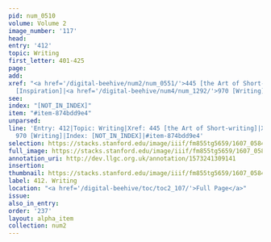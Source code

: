 ```yaml
---
pid: num_0510
volume: Volume 2
image_number: '117'
head:
entry: '412'
topic: Writing
first_letter: 401-425
page:
add:
xref: "<a href='/digital-beehive/num2/num_0551/'>445 [the Art of Short-writing]</a>|1263
  [Inspiration]|<a href='/digital-beehive/num4/num_1292/'>970 [Writing]</a>"
see:
index: "[NOT_IN_INDEX]"
item: "#item-874bdd9e4"
unparsed:
line: 'Entry: 412|Topic: Writing|Xref: 445 [the Art of Short-writing]|Xref: 1263 [Inspiration]|Xref:
  970 [Writing]|Index: [NOT_IN_INDEX]|#item-874bdd9e4'
selection: https://stacks.stanford.edu/image/iiif/fm855tg5659/1607_0584/318,3108,3025,833/full/0/default.jpg
full_image: https://stacks.stanford.edu/image/iiif/fm855tg5659/1607_0584/full/full/0/default.jpg
annotation_uri: http://dev.llgc.org.uk/annotation/1573241309141
insertion:
thumbnail: https://stacks.stanford.edu/image/iiif/fm855tg5659/1607_0584/318,3108,600,180/250,/0/default.jpg
label: 412. Writing
location: "<a href='/digital-beehive/toc/toc2_107/'>Full Page</a>"
issue:
also_in_entry:
order: '237'
layout: alpha_item
collection: num2
---
```


